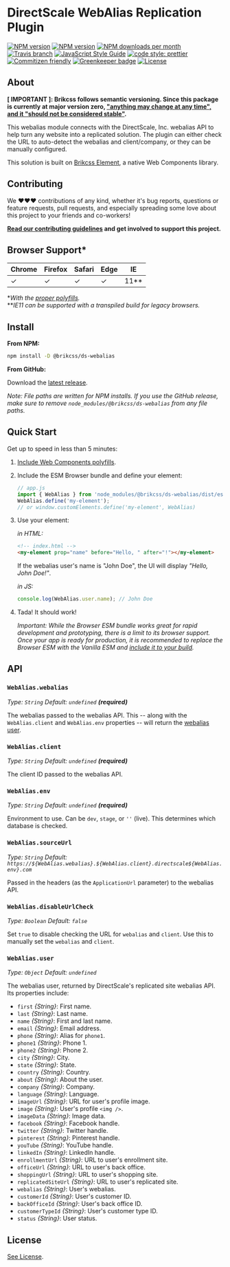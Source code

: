 # DirectScale WebAlias Replication Plugin

<!-- Shields. -->
<p>
    <!-- NPM version. -->
    <a href="https://www.npmjs.com/package/@brikcss/ds-webalias"><img alt="NPM version" src="https://img.shields.io/npm/v/@brikcss/ds-webalias.svg?style=flat-square"></a>
    <!-- NPM tag version. -->
    <a href="https://www.npmjs.com/package/@brikcss/ds-webalias"><img alt="NPM version" src="https://img.shields.io/npm/v/@brikcss/ds-webalias/next.svg?style=flat-square"></a>
    <!-- NPM downloads/month. -->
    <a href="https://www.npmjs.com/package/@brikcss/ds-webalias"><img alt="NPM downloads per month" src="https://img.shields.io/npm/dm/@brikcss/ds-webalias.svg?style=flat-square"></a>
    <!-- Travis branch. -->
    <a href="https://github.com/brikcss/ds-webalias/tree/master"><img alt="Travis branch" src="https://img.shields.io/travis/rust-lang/rust/master.svg?style=flat-square&label=master"></a>
    <!-- Codacy. -->
    <!-- <a href="https://www.codacy.com"><img alt="Codacy code quality" src="https://img.shields.io/codacy/grade//master.svg?style=flat-square"></a> -->
    <!-- <a href="https://www.codacy.com"><img alt="Codacy code coverage" src="https://img.shields.io/codacy/coverage//master.svg?style=flat-square"></a> -->
    <!-- Coveralls -->
    <!-- <a href='https://coveralls.io/github/brikcss/ds-webalias?branch=master'><img src='https://img.shields.io/coveralls/github/brikcss/ds-webalias/master.svg?style=flat-square' alt='Coverage Status' /></a> -->
    <!-- JS Standard style. -->
    <a href="https://standardjs.com"><img alt="JavaScript Style Guide" src="https://img.shields.io/badge/code_style-standard-brightgreen.svg?style=flat-square"></a>
    <!-- Prettier code style. -->
    <a href="https://prettier.io/"><img alt="code style: prettier" src="https://img.shields.io/badge/code_style-prettier-ff69b4.svg?style=flat-square"></a>
    <!-- Semantic release. -->
    <!-- <a href="https://github.com/semantic-release/semantic-release"><img alt="semantic release" src="https://img.shields.io/badge/%20%20%F0%9F%93%A6%F0%9F%9A%80-semantic--release-e10079.svg?style=flat-square"></a> -->
    <!-- Commitizen friendly. -->
    <a href="http://commitizen.github.io/cz-cli/"><img alt="Commitizen friendly" src="https://img.shields.io/badge/commitizen-friendly-brightgreen.svg?style=flat-square"></a>
    <!-- Greenkeeper. -->
    <a href="https://greenkeeper.io/"><img src="https://badges.greenkeeper.io/brikcss/ds-webalias.svg?style=flat-square" alt="Greenkeeper badge"></a>
    <!-- MIT License. -->
    <a href="LICENSE.md"><img alt="License" src="https://img.shields.io/npm/l/express.svg?style=flat-square"></a>
</p>

## About

<strong>\[ IMPORTANT \]: Brikcss follows semantic versioning. Since this package is currently at major version zero, <a href="https://semver.org/#spec-item-4" target="_blank">"anything may change at any time", and it "should not be considered stable"</a>.</strong>

This webalias module connects with the DirectScale, Inc. webalias API to help turn any website into a replicated solution. The plugin can either check the URL to auto-detect the webalias and client/company, or they can be manually configured.

This solution is built on [Brikcss Element](https://github.com/brikcss/element), a native Web Components library.

## Contributing

We ❤️❤️❤️ contributions of any kind, whether it's bug reports, questions or feature requests, pull requests, and especially spreading some love about this project to your friends and co-workers!

**[Read our contributing guidelines](./CONTRIBUTING.md) and get involved to support this project.**

## Browser Support\*

| Chrome | Firefox | Safari | Edge | IE     |
| ------ | ------- | ------ | ---- | ------ |
| ✓      | ✓       | ✓      | ✓    | 11\*\* |

\*_With the [proper polyfills](#getting-started)._<br>
\*\*_IE11 can be supported with a transpiled build for legacy browsers._

## Install

**From NPM:**

```bash
npm install -D @brikcss/ds-webalias
```

**From GitHub:**

Download the [latest release](https://github.com/brikcss/ds-webalias/releases/latest).

_Note: File paths are written for NPM installs. If you use the GitHub release, make sure to remove `node_modules/@brikcss/ds-webalias` from any file paths._

## Quick Start

Get up to speed in less than 5 minutes:

1. [Include Web Components polyfills](https://github.com/brikcss/element/blob/master/docs/web-components-polyfills.md).

2. Include the ESM Browser bundle and define your element:

    ```js
    // app.js
    import { WebAlias } from 'node_modules/@brikcss/ds-webalias/dist/esm/webalias.browser.js';
    WebAlias.define('my-element');
    // or window.customElements.define('my-element', WebAlias)
    ```

3. Use your element:

    _in HTML:_

    ```html
    <!-- index.html -->
    <my-element prop="name" before="Hello, " after="!"></my-element>
    ```

    If the webalias user's name is "John Doe", the UI will display _"Hello, John Doe!"_.

    _in JS:_

    ```js
    console.log(WebAlias.user.name); // John Doe
    ```

4. Tada! It should work!

    _Important: While the Browser ESM bundle works great for rapid development and prototyping, there is a limit to its browser support. Once your app is ready for production, it is recommended to replace the Browser ESM with the Vanilla ESM and [include it to your build](https://github.com/brikcss/element/blob/master/docs/including-brikcss-modules.md)._

## API

### `WebAlias.webalias`

_Type: `String` Default: `undefined` **(required)**_

The webalias passed to the webalias API. This -- along with the `WebAlias.client` and `WebAlias.env` properties -- will return the [webalias user](#webaliasuser).

### `WebAlias.client`

_Type: `String` Default: `undefined` **(required)**_

The client ID passed to the webalias API.

### `WebAlias.env`

_Type: `String` Default: `undefined` **(required)**_

Environment to use. Can be `dev`, `stage`, or `''` (live). This determines which database is checked.

### `WebAlias.sourceUrl`

_Type: `String` Default: `https://${WebAlias.webalias}.${WebAlias.client}.directscale${WebAlias.env}.com`_

Passed in the headers (as the `ApplicationUrl` parameter) to the webalias API.

### `WebAlias.disableUrlCheck`

_Type: `Boolean` Default: `false`_

Set `true` to disable checking the URL for `webalias` and `client`. Use this to manually set the `webalias` and `client`.

### `WebAlias.user`

_Type: `Object` Default: `undefined`_

The webalias user, returned by DirectScale's replicated site webalias API. Its properties include:

-   `first` _{String}_: First name.
-   `last` _{String}_: Last name.
-   `name` _{String}_: First and last name.
-   `email` _{String}_: Email address.
-   `phone` _{String}_: Alias for `phone1`.
-   `phone1` _{String}_: Phone 1.
-   `phone2` _{String}_: Phone 2.
-   `city` _{String}_: City.
-   `state` _{String}_: State.
-   `country` _{String}_: Country.
-   `about` _{String}_: About the user.
-   `company` _{String}_: Company.
-   `language` _{String}_: Language.
-   `imageUrl` _{String}_: URL for user's profile image.
-   `image` _{String}_: User's profile `<img />`.
-   `imageData` _{String}_: Image data.
-   `facebook` _{String}_: Facebook handle.
-   `twitter` _{String}_: Twitter handle.
-   `pinterest` _{String}_: Pinterest handle.
-   `youTube` _{String}_: YouTube handle.
-   `linkedIn` _{String}_: LinkedIn handle.
-   `enrollmentUrl` _{String}_: URL to user's enrollment site.
-   `officeUrl` _{String}_: URL to user's back office.
-   `shoppingUrl` _{String}_: URL to user's shopping site.
-   `replicatedSiteUrl` _{String}_: URL to user's replicated site.
-   `webalias` _{String}_: User's webalias.
-   `customerId` _{String}_: User's customer ID.
-   `backOfficeId` _{String}_: User's back office ID.
-   `customerTypeId` _{String}_: User's customer type ID.
-   `status` _{String}_: User status.

## License

[See License](LICENSE.md).
